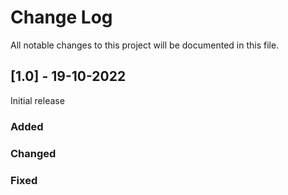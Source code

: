 # Change Log
All notable changes to this project will be documented in this file.

## [1.0] - 19-10-2022
Initial release

### Added
 
### Changed
 
### Fixed